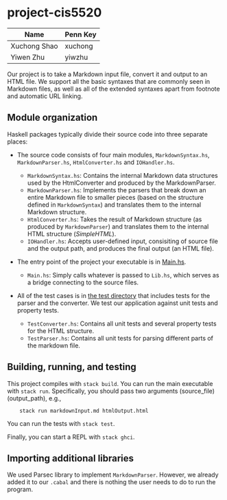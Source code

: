 # project-cis5520

| Name | Penn Key |
| ----- | ------- |
| Xuchong Shao | xuchong |
| Yiwen Zhu | yiwzhu |


Our project is to take a Markdown input file, convert it and output to an HTML file. We support all the basic syntaxes that are commonly seen in Markdown files, as well as all of the extended syntaxes apart from footnote and automatic URL linking.
​

## Module organization

Haskell packages typically divide their source code into three separate places:

- The source code consists of four main modules, `MarkdownSyntax.hs`, `MarkdownParser.hs`, `HtmlConverter.hs` and `IOHandler.hs`. 
  - `MarkdownSyntax.hs`: Contains the internal Markdown data structures used by the HtmlConverter and produced by the MarkdownParser. 
  - `MarkdownParser.hs`: Implements the parsers that break down an entire Markdown file to smaller pieces (based on the structure defined in `MarkdownSyntax`) and translates them to the internal Markdown structure.
  - `HtmlConverter.hs`: Takes the result of Markdown structure (as produced by `MarkdownParser`) and translates them to the internal HTML structure (*SimpleHTML*).
  - `IOHandler.hs`: Accepts user-defined input, consisiting of source file and the output path, and produces the final output (an HTML file).


- The entry point of the project your executable is in [Main.hs](app/Main.hs). 
  - `Main.hs`: Simply calls whatever is passed to `Lib.hs`, which serves as a bridge connecting to the source files.


- All of the test cases is in [the test directory](test/Spec.hs) that includes tests for the parser and the converter. We test our application against unit tests and property tests. 
  - `TestConverter.hs`: Contains all unit tests and several property tests for the HTML structure.
  - `TestParser.hs`: Contains all unit tests for parsing different parts of the markdown file.


## Building, running, and testing

This project compiles with `stack build`. 
You can run the main executable with `stack run`. Specifically, you should pass two arguments (source_file) (output_path), e.g., 

```
    stack run markdownInput.md htmlOutput.html
```

You can run the tests with `stack test`. 

Finally, you can start a REPL with `stack ghci`.

## Importing additional libraries
We used Parsec library to implement `MarkdownParser`. However, we already added it to our `.cabal` and there is nothing the user needs to do to run the program.

<!-- 
This project is designed to run with stackage: you can easily use any library
in https://www.stackage.org/lts-19.19 by adding an entry to the
`build-depends` list of the `common-stanza` in the cabal file. If you want to
use a library that is not on stackage, you'll need to update the common-stanza
*and* add information to `stack.yaml` about where to find that library. -->

